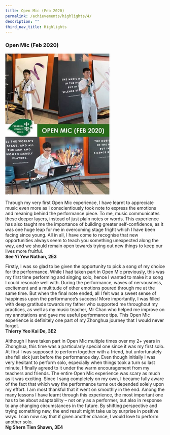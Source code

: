 ```yaml
---
title: Open Mic (Feb 2020)
permalink: /achievements/highlights/4/
description: ""
third_nav_title: Highlights
---
```

### **Open Mic (Feb 2020)**

<img src="/images/open%20mic.jpg" style="width:65%">

Through my very first Open Mic experience, I have learnt to appreciate music even more as I conscientiously took note to express the emotions and meaning behind the performance piece. To me, music communicates these deeper layers, instead of just plain notes or words. This experience has also taught me the importance of building greater self-confidence, as it was one huge leap for me in overcoming stage fright which I have been facing since young. All in all, I have come to recognise that new opportunities always seem to teach you something unexpected along the way, and we should remain open towards trying out new things to keep our lives more fruitful.<br>
**See Yi Yew Nathan, 2E3**

Firstly, I was so glad to be given the opportunity to pick a song of my choice for the performance. While I had taken part in Open Mic previously, this was my first time performing and singing solo, hence I wanted to make it a song I could resonate well with. During the performance, waves of nervousness, excitement and a multitude of other emotions poured through me at the same time. But when the final note ended, all I felt was a sweet sense of happiness upon the performance’s success! More importantly, I was filled with deep gratitude towards my father who supported me throughout my practices, as well as my music teacher, Mr Chan who helped me improve on my annotations and gave me useful performance tips. This Open Mic experience is definitely one part of my Zhonghua journey that I would never forget.<br>
**Thierry Yeo Kai De, 3E2**

Although I have taken part in Open Mic multiple times over my 2+ years in Zhonghua, this time was a particularly special one since it was my first solo. At first I was supposed to perform together with a friend, but unfortunately she fell sick just before the performance day. Even though initially I was very hesitant to perform solo, especially when things took a turn so last minute, I finally agreed to it under the warm encouragement from my teachers and friends. The entire Open Mic experience was scary as much as it was exciting. Since I sang completely on my own, I became fully aware of the fact that which way the performance turns out depended solely upon my effort. I am most thankful that it went on smoothly in the end. Among the many lessons I have learnt through this experience, the most important one has to be about adaptability – not only as a performer, but also in response to any changing circumstances in the future. By shifting perspective and trying something new, the end result might take us by surprise in positive ways. I can now say that if given another chance, I would love to perform another solo.<br>
**Ng Shern Tien Shawn, 3E4**
